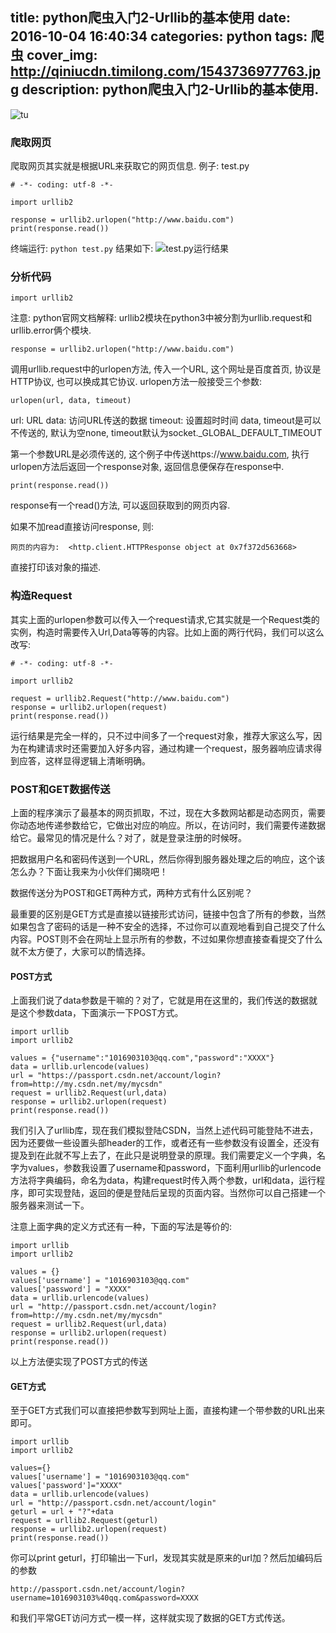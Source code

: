 title: python爬虫入门2-Urllib的基本使用
date: 2016-10-04 16:40:34
categories: python
tags: 爬虫
cover_img: http://qiniucdn.timilong.com/1543736977763.jpg
description: python爬虫入门2-Urllib的基本使用.
---

![tu](http://qiniucdn.timilong.com/1543736977763.jpg)

### 爬取网页
爬取网页其实就是根据URL来获取它的网页信息.
例子: test.py
```
# -*- coding: utf-8 -*-

import urllib2

response = urllib2.urlopen("http://www.baidu.com")
print(response.read())

```



终端运行: <code>python test.py</code>
结果如下: 
![test.py运行结果](http://qiniucdn.timilong.com/%E6%B7%B1%E5%BA%A6%E6%88%AA%E5%9B%BE20161004165509.png)


### 分析代码
    
    import urllib2

注意: python官网文档解释: urllib2模块在python3中被分割为urllib.request和urllib.error俩个模块.

    response = urllib2.urlopen("http://www.baidu.com")

调用urllib.request中的urlopen方法, 传入一个URL, 这个网址是百度首页, 协议是HTTP协议, 也可以换成其它协议.
urlopen方法一般接受三个参数: 

    urlopen(url, data, timeout)

url: URL
data: 访问URL传送的数据
timeout: 设置超时时间
data, timeout是可以不传送的, 默认为空none, timeout默认为socket._GLOBAL_DEFAULT_TIMEOUT

第一个参数URL是必须传送的, 这个例子中传送https://www.baidu.com, 执行urlopen方法后返回一个response对象, 返回信息便保存在response中.

    print(response.read())

response有一个read()方法, 可以返回获取到的网页内容.

如果不加read直接访问response, 则:

    网页的内容为:  <http.client.HTTPResponse object at 0x7f372d563668>

直接打印该对象的描述.


### 构造Request

其实上面的urlopen参数可以传入一个request请求,它其实就是一个Request类的实例，构造时需要传入Url,Data等等的内容。比如上面的两行代码，我们可以这么改写:

```
# -*- coding: utf-8 -*-

import urllib2
 
request = urllib2.Request("http://www.baidu.com")
response = urllib2.urlopen(request)
print(response.read())

```
运行结果是完全一样的，只不过中间多了一个request对象，推荐大家这么写，因为在构建请求时还需要加入好多内容，通过构建一个request，服务器响应请求得到应答，这样显得逻辑上清晰明确。


### POST和GET数据传送

上面的程序演示了最基本的网页抓取，不过，现在大多数网站都是动态网页，需要你动态地传递参数给它，它做出对应的响应。所以，在访问时，我们需要传递数据给它。最常见的情况是什么？对了，就是登录注册的时候呀。

把数据用户名和密码传送到一个URL，然后你得到服务器处理之后的响应，这个该怎么办？下面让我来为小伙伴们揭晓吧！

数据传送分为POST和GET两种方式，两种方式有什么区别呢？

最重要的区别是GET方式是直接以链接形式访问，链接中包含了所有的参数，当然如果包含了密码的话是一种不安全的选择，不过你可以直观地看到自己提交了什么内容。POST则不会在网址上显示所有的参数，不过如果你想直接查看提交了什么就不太方便了，大家可以酌情选择。

#### POST方式
上面我们说了data参数是干嘛的？对了，它就是用在这里的，我们传送的数据就是这个参数data，下面演示一下POST方式。

```
import urllib
import urllib2

values = {"username":"1016903103@qq.com","password":"XXXX"}
data = urllib.urlencode(values) 
url = "https://passport.csdn.net/account/login?from=http://my.csdn.net/my/mycsdn"
request = urllib2.Request(url,data)
response = urllib2.urlopen(request)
print(response.read())
```

我们引入了urllib库，现在我们模拟登陆CSDN，当然上述代码可能登陆不进去，因为还要做一些设置头部header的工作，或者还有一些参数没有设置全，还没有提及到在此就不写上去了，在此只是说明登录的原理。我们需要定义一个字典，名字为values，参数我设置了username和password，下面利用urllib的urlencode方法将字典编码，命名为data，构建request时传入两个参数，url和data，运行程序，即可实现登陆，返回的便是登陆后呈现的页面内容。当然你可以自己搭建一个服务器来测试一下。

注意上面字典的定义方式还有一种，下面的写法是等价的:

```
import urllib
import urllib2

values = {}
values['username'] = "1016903103@qq.com"
values['password'] = "XXXX"
data = urllib.urlencode(values) 
url = "http://passport.csdn.net/account/login?from=http://my.csdn.net/my/mycsdn"
request = urllib2.Request(url,data)
response = urllib2.urlopen(request)
print(response.read())
```
以上方法便实现了POST方式的传送


#### GET方式
至于GET方式我们可以直接把参数写到网址上面，直接构建一个带参数的URL出来即可。

```
import urllib
import urllib2

values={}
values['username'] = "1016903103@qq.com"
values['password']="XXXX"
data = urllib.urlencode(values) 
url = "http://passport.csdn.net/account/login"
geturl = url + "?"+data
request = urllib2.Request(geturl)
response = urllib2.urlopen(request)
print(response.read())
```

你可以print geturl，打印输出一下url，发现其实就是原来的url加？然后加编码后的参数

    http://passport.csdn.net/account/login?username=1016903103%40qq.com&password=XXXX

和我们平常GET访问方式一模一样，这样就实现了数据的GET方式传送。
